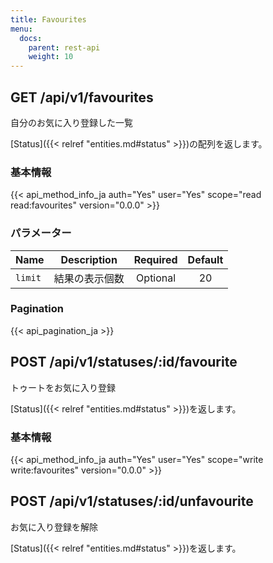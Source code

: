 ```yaml
---
title: Favourites
menu:
  docs:
    parent: rest-api
    weight: 10
---
```


## GET /api/v1/favourites

自分のお気に入り登録した一覧

[Status]({{< relref "entities.md#status" >}})の配列を返します。

### 基本情報

{{< api_method_info_ja auth="Yes" user="Yes" scope="read read:favourites" version="0.0.0" >}}

### パラメーター

|Name|Description|Required|Default|
|----|-----------|:------:|:-----:|
| `limit` | 結果の表示個数 | Optional | 20 |

### Pagination

{{< api_pagination_ja >}}

## POST /api/v1/statuses/:id/favourite

トゥートをお気に入り登録

[Status]({{< relref "entities.md#status" >}})を返します。

### 基本情報

{{< api_method_info_ja auth="Yes" user="Yes" scope="write write:favourites" version="0.0.0" >}}

## POST /api/v1/statuses/:id/unfavourite

お気に入り登録を解除

[Status]({{< relref "entities.md#status" >}})を返します。

